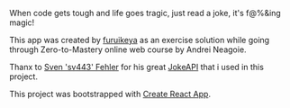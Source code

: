 When code gets tough and life goes tragic, just read a joke, it's f@%&ing magic!

This app was created by [furuikeya](https://github.com/Furuikeya) as an exercise solution while going through Zero-to-Mastery online web course by Andrei Neagoie.

Thanx to [Sven 'sv443' Fehler](https://github.com/Sv443) for his great [JokeAPI](https://sv443.net/jokeapi/v2/) that i used in this project. 

This project was bootstrapped with [Create React App](https://github.com/facebook/create-react-app).

